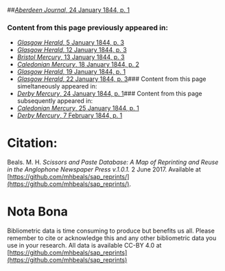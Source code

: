 ##[*Aberdeen Journal*, 24 January 1844, p. 1](https://mhbeals.github.io/sap_html/Aberdeen-Journal/Aberdeen-Journal-24-January-1844-p-1)

### Content from this page previously appeared in:
+ [*Glasgow Herald*, 5 January 1844, p. 3](https://mhbeals.github.io/sap_html/Glasgow-Herald/Glasgow-Herald-5-January-1844-p-3)
+ [*Glasgow Herald*, 12 January 1844, p. 3](https://mhbeals.github.io/sap_html/Glasgow-Herald/Glasgow-Herald-12-January-1844-p-3)
+ [*Bristol Mercury*, 13 January 1844, p. 3](https://mhbeals.github.io/sap_html/Bristol-Mercury/Bristol-Mercury-13-January-1844-p-3)
+ [*Caledonian Mercury*, 18 January 1844, p. 2](https://mhbeals.github.io/sap_html/Caledonian-Mercury/Caledonian-Mercury-18-January-1844-p-2)
+ [*Glasgow Herald*, 19 January 1844, p. 1](https://mhbeals.github.io/sap_html/Glasgow-Herald/Glasgow-Herald-19-January-1844-p-1)
+ [*Glasgow Herald*, 22 January 1844, p. 3](https://mhbeals.github.io/sap_html/Glasgow-Herald/Glasgow-Herald-22-January-1844-p-3)### Content from this page simeltaneously appeared in:
+ [*Derby Mercury*, 24 January 1844, p. 1](https://mhbeals.github.io/sap_html/Derby-Mercury/Derby-Mercury-24-January-1844-p-1)### Content from this page subsequently appeared in:
+ [*Caledonian Mercury*, 25 January 1844, p. 1](https://mhbeals.github.io/sap_html/Caledonian-Mercury/Caledonian-Mercury-25-January-1844-p-1)
+ [*Derby Mercury*, 7 February 1844, p. 1](https://mhbeals.github.io/sap_html/Derby-Mercury/Derby-Mercury-7-February-1844-p-1)
                    
# Citation: 

Beals. M. H. *Scissors and Paste Database: A Map of Reprinting and Reuse in the Anglophone Newspaper Press v.1.0.1.* 2 June 2017. Available at [https://github.com/mhbeals/sap_reprints/](https://github.com/mhbeals/sap_reprints/). 
                    
# Nota Bona

Bibliometric data is time consuming to produce but benefits us all. Please remember to cite or acknowledge this and any other bibliometric data you use in your research. All data is available CC-BY 4.0 at [https://github.com/mhbeals/sap_reprints](https://github.com/mhbeals/sap_reprints)